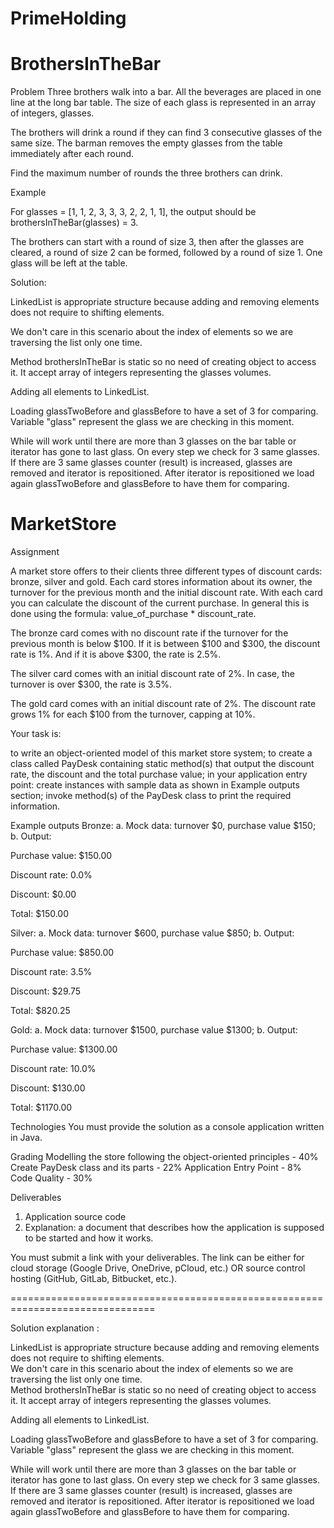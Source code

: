 # PrimeHolding

# BrothersInTheBar  

Problem
Three brothers walk into a bar. All the beverages are placed in one line at the long bar table. The size of each glass is represented in an array of integers, glasses.

The brothers will drink a round if they can find 3 consecutive glasses of the same size. The barman removes the empty glasses from the table immediately after each round.

Find the maximum number of rounds the three brothers can drink.

Example

For glasses = [1, 1, 2, 3, 3, 3, 2, 2, 1, 1], the output should be brothersInTheBar(glasses) = 3.

The brothers can start with a round of size 3, then after the glasses are cleared, a round of size 2 can be formed, followed by a round of size 1. One glass will be left at the table.

Solution:

LinkedList is appropriate structure because adding and removing elements does not require to shifting elements.  

We don't care in this scenario about the index of elements so we are traversing the list only one time.  

Method brothersInTheBar is static so no need of creating object to access it. It accept array of integers representing the glasses volumes.  

Adding all elements to LinkedList.  

Loading glassTwoBefore and glassBefore to have a set of 3 for comparing. Variable "glass" represent the glass we are checking in this moment.  

While will work until there are more than 3 glasses on the bar table or iterator has gone to last glass. On every step we check for 3 same glasses. If there are 3 same glasses counter (result) is increased, glasses are removed and iterator is repositioned. After iterator is repositioned we load again glassTwoBefore and glassBefore to have them for comparing.  



# MarketStore

Assignment

A market store offers to their clients three different types of discount cards: bronze, silver and gold. Each card stores information about its owner, the turnover for the previous month and the initial discount rate. With each card you can calculate the discount of the current purchase. In general this is done using the formula: value_of_purchase * discount_rate.

The bronze card comes with no discount rate if the turnover for the previous month is below $100. If it is between $100 and $300, the discount rate is 1%. And if it is above $300, the rate is 2.5%.

The silver card comes with an initial discount rate of 2%. In case, the turnover is over $300, the rate is 3.5%.

The gold card comes with an initial discount rate of 2%. The discount rate grows 1% for each $100 from the turnover, capping at 10%.

Your task is:

to write an object-oriented model of this market store system;
to create a class called PayDesk containing static method(s) that output the discount rate, the discount and the total purchase value;
in your application entry point:
create instances with sample data as shown in Example outputs section;
invoke method(s) of the PayDesk class to print the required information.


Example outputs
Bronze:
a. Mock data: turnover $0, purchase value $150;
b. Output:

Purchase value: $150.00

Discount rate: 0.0%

Discount: $0.00

Total: $150.00

Silver:
a. Mock data: turnover $600, purchase value $850;
b. Output:

Purchase value: $850.00

Discount rate: 3.5%

Discount: $29.75

Total: $820.25

Gold:
a. Mock data: turnover $1500, purchase value $1300;
b. Output:

Purchase value: $1300.00

Discount rate: 10.0%

Discount: $130.00

Total: $1170.00


Technologies
You must provide the solution as a console application written in Java.

Grading
Modelling the store following the object-oriented principles - 40%
Create PayDesk class and its parts - 22%
Application Entry Point - 8%
Code Quality - 30%

Deliverables
1. Application source code 
2. Explanation: a document that describes how the application is supposed to be started and how it works.

You must submit a link with your deliverables. The link can be either for cloud storage (Google Drive, OneDrive, pCloud, etc.) OR source control hosting (GitHub, GitLab, Bitbucket, etc.).

===============================================================================

Solution explanation : 
 
LinkedList is appropriate structure because adding and removing elements does not require to shifting elements.  
We don't care in this scenario about the index of elements so we are traversing the list only one time.  
Method brothersInTheBar is static so no need of creating object to access it. It accept array of integers representing the glasses volumes.  

Adding all elements to LinkedList.  

Loading glassTwoBefore and glassBefore to have a set of 3 for comparing. Variable "glass" represent the glass we are checking in this moment.  

While will work until there are more than 3 glasses on the bar table or iterator has gone to last glass. On every step we check for 3 same glasses. If there are 3 same glasses counter (result) is increased, glasses are removed and iterator is repositioned. After iterator is repositioned we load again glassTwoBefore and glassBefore to have them for comparing.  
